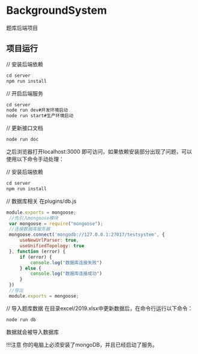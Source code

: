 # BackgroundSystem

题库后端项目

## 项目运行

// 安装后端依赖

```js
cd server
npm run install
```

// 开启后端服务

```js
cd server
node run dev#开发环境启动
node run start#生产环境启动
```

// 更新接口文档

```js
node run doc
```


之后浏览器打开localhost:3000 即可访问，如果依赖安装部分出现了问题，可以使用以下命令手动处理：

// 安装后端依赖

```js
cd server
npm run install
```

// 数据库相关
在plugins/db.js

```js
module.exports = mongoose;
 //先引入mongoose模块
 var mongoose = require("mongoose");
 //连接数据库服务器
 mongoose.connect('mongodb://127.0.0.1:27017/testsystem', {
     useNewUrlParser: true,
     useUnifiedTopology: true
 }, function (error) {
     if (error) {
         console.log("数据库连接失败")
     } else {
         console.log("数据库连接成功")
     }
 })
 //导出
 module.exports = mongoose;
```

// 导入题库数据
在目录excel/2019.xlsx中更新数据后，在命令行运行以下命令：

```js
node run db
```

数据就会被导入数据库

!!!注意
你的电脑上必须安装了mongoDB，并且已经启动了服务。